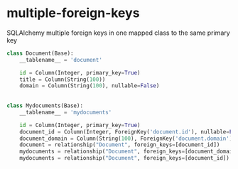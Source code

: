 # multiple-foreign-keys
SQLAlchemy multiple foreign keys in one mapped class to the same primary key


```python
class Document(Base):
    __tablename__ = 'document'

    id = Column(Integer, primary_key=True)
    title = Column(String(100))
    domain = Column(String(100), nullable=False)
    
    
class Mydocuments(Base):
    __tablename__ = 'mydocuments'

    id = Column(Integer, primary_key=True)
    document_id = Column(Integer, ForeignKey('document.id'), nullable=False)
    document_domain = Column(String(100), ForeignKey('document.domain'), nullable=False)
    document = relationship("Document", foreign_keys=[document_id])
    mydocuments = relationship("Document", foreign_keys=[document_domain])
    mydocuments = relationship("Document", foreign_keys=[document_id])
```    
